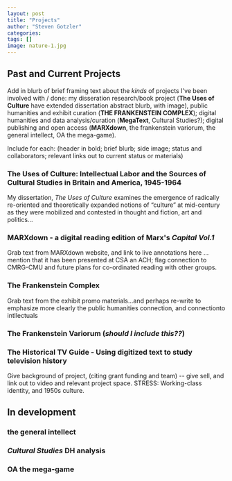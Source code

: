 ```yaml
---
layout: post
title: "Projects"
author: "Steven Gotzler"
categories:
tags: []
image: nature-1.jpg
---
```

## Past and Current Projects

Add in blurb of brief framing text about the *kinds* of projects I've been involved with / done: my disseration research/book project (**The Uses of Culture** have extended dissertation abstract blurb, with image), public humanities and exhibit curation (**THE FRANKENSTEIN COMPLEX**); digital humanities and data analysis/curation (**MegaText**, Cultural Studies?); digital publishing and open access (**MARXdown**, the frankenstein variorum, the general intellect, OA the mega-game).

Include for each: (header in bold; brief blurb; side image; status and collaborators; relevant links out to current status or materials)

### The Uses of Culture: Intellectual Labor and the Sources of Cultural Studies in Britain and America, 1945-1964

My dissertation, *The Uses of Culture* examines the emergence of radically re-oriented and theoretically expanded notions of “culture” at mid-century as they were mobilized and contested  in thought and fiction, art and politics...

### MARXdown - a digital reading edition of Marx's *Capital Vol.1*

Grab text from MARXdown website, and link to live annotations here ... mention that it has been presented at CSA an ACH; flag connection to CMRG-CMU and future plans for co-ordinated reading with other groups.

### The Frankenstein Complex
Grab text from the exhibit promo materials...and perhaps re-write to emphasize more clearly the public humanities connection, and connectionto intllectuals

### The Frankenstein Variorum (*should I include this??*)

### The Historical TV Guide - Using digitized text to study television history
Give background of project, (citing grant funding and team) -- give sell, and link out to video and relevant project space. STRESS: Working-class identity, and 1950s culture.

## In development

### the general intellect

### *Cultural Studies* DH analysis

### OA the mega-game



